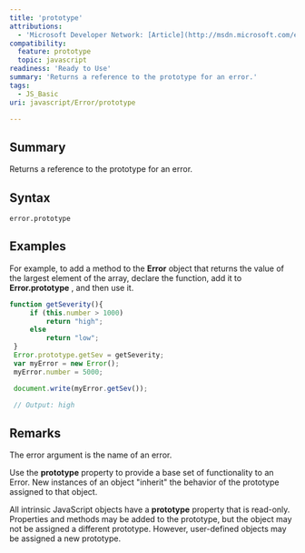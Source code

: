 ```yaml
---
title: 'prototype'
attributions:
  - 'Microsoft Developer Network: [Article](http://msdn.microsoft.com/en-us/library/ie/jj155286(v=vs.94).aspx)'
compatibility:
  feature: prototype
  topic: javascript
readiness: 'Ready to Use'
summary: 'Returns a reference to the prototype for an error.'
tags:
  - JS_Basic
uri: javascript/Error/prototype

---
```

## Summary

Returns a reference to the prototype for an error.

## Syntax

    error.prototype

## Examples

For example, to add a method to the **Error** object that returns the value of the largest element of the array, declare the function, add it to **Error.prototype** , and then use it.

``` js
function getSeverity(){
     if (this.number > 1000)
         return "high";
     else
         return "low";
 }
 Error.prototype.getSev = getSeverity;
 var myError = new Error();
 myError.number = 5000;

 document.write(myError.getSev());

 // Output: high
```

## Remarks

The error argument is the name of an error.

Use the **prototype** property to provide a base set of functionality to an Error. New instances of an object "inherit" the behavior of the prototype assigned to that object.

All intrinsic JavaScript objects have a **prototype** property that is read-only. Properties and methods may be added to the prototype, but the object may not be assigned a different prototype. However, user-defined objects may be assigned a new prototype.

